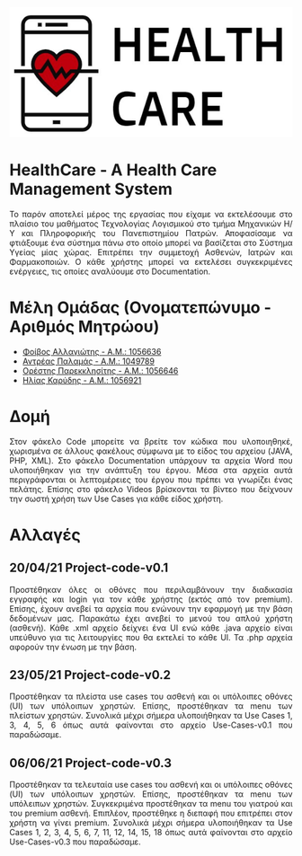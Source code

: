 <p align="center">
  <img src="./Code/images/logo.jpg" />
</p>

# HealthCare - A Health Care Management System
<p align="justify">
Το παρόν αποτελεί μέρος της εργασίας που είχαμε να εκτελέσουμε στο πλαίσιο του μαθήματος Τεχνολογίας Λογισμικού στο τμήμα Μηχανικών Η/Υ και Πληροφορικής του Πανεπιστημίου Πατρών. Αποφασίσαμε να φτιάξουμε ένα σύστημα πάνω στο οποίο μπορεί να βασίζεται στο Σύστημα Υγείας μίας χώρας. Επιτρέπει την συμμετοχή Ασθενών, Ιατρών και Φαρμακοποιών. Ο κάθε χρήστης μπορεί να εκτελέσει συγκεκριμένες ενέργειες, τις οποίες αναλύουμε στο Documentation. 
</p>


# Μέλη Ομάδας (Ονοματεπώνυμο - Αριθμός Μητρώου)
<ul>
  <li><a href="https://github.com/foivos-all">Φοίβος Αλλαγιώτης - Α.Μ.: 1056636</a></li>
  <li><a href="https://github.com/Apalms">Αντρέας Παλαμάς - Α.Μ.: 1049789</a></li>
  <li><a href="https://github.com/orestispa">Ορέστης Παρεκκλησίτης - Α.Μ.: 1056646</a></li>
  <li><a href="https://github.com/ilias-karydis">Ηλίας Καρύδης - Α.Μ.: 1056921</a></li>
</ul>

# Δομή
<p align="justify">
Στον φάκελο Code μπορείτε να βρείτε τον κώδικα που υλοποιηθηκέ, χωρισμένα σε άλλους φακέλους σύμφωνα με το είδος του αρχείου (JAVA, PHP, XML). Στο φάκελο Documentation υπάρχουν τα αρχεία Word που υλοποιήθηκαν για την ανάπτυξη του έργου. Μέσα στα αρχεία αυτά περιγράφονται οι λεπτομέρειες του έργου που πρέπει να γνωρίζει ένας πελάτης. Επίσης στο φάκελο Videos βρίσκονται τα βίντεο που δείχνουν την σωστή χρήση των Use Cases για κάθε είδος χρήστη.
</p>

# Αλλαγές
## 20/04/21 Project-code-v0.1
<p align="justify">
Προστέθηκαν όλες οι οθόνες που περιλαμβάνουν την διαδικασία εγγραφής και login για τον κάθε χρήστης (εκτός από τον premium). Επίσης, έχουν ανεβεί τα αρχεία που ενώνουν την εφαρμογή με την βάση δεδομένων μας. Παρακάτω έχει ανεβεί το μενού του απλού χρήστη (ασθενή). Κάθε .xml αρχείο δείχνει ένα UI ενώ κάθε .java αρχείο είναι υπεύθυνο για τις λειτουργίες που θα εκτελεί το κάθε UI. Τα .php αρχεία αφορούν την ένωση με την βάση.
</p>

## 23/05/21 Project-code-v0.2
<p align="justify">
Προστέθηκαν τα πλείστα use cases του ασθενή και οι υπόλοιπες οθόνες (UI) των υπόλοιπων χρηστών. Επίσης, προστέθηκαν τα menu των πλείστων χρηστών. Συνολικά μέχρι σήμερα υλοποιήθηκαν τα Use Cases 1, 3, 4, 5, 6 όπως αυτά φαίνονται στο αρχείο Use-Cases-v0.1 που παραδώσαμε.
</p>

## 06/06/21 Project-code-v0.3
<p align="justify">
Προστέθηκαν τα τελευταία use cases του ασθενή και οι υπόλοιπες οθόνες (UI) των υπόλοιπων χρηστών. Επίσης, προστέθηκαν τα menu των υπόλειπων χρηστών. Συγκεκριμένα προστέθηκαν τα menu του γιατρού και του premium ασθενή. Επιπλέον, προστέθηκε η διεπαφή που επιτρέπει στον χρήστη να γίνει premium. Συνολικά μέχρι σήμερα υλοποιήθηκαν τα Use Cases 1, 2, 3, 4, 5, 6, 7, 11, 12, 14, 15, 18 όπως αυτά φαίνονται στο αρχείο Use-Cases-v0.3 που παραδώσαμε.
</p>
